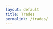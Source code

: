 ```yaml
---
layout: default
title: Trades
permalink: /trades/
---
```


<div id="react-root-trades"></div>

<script type="text/javascript">
  ReactDOM.render(<TradePage />, document.getElementById('react-root-trades'));
</script>
